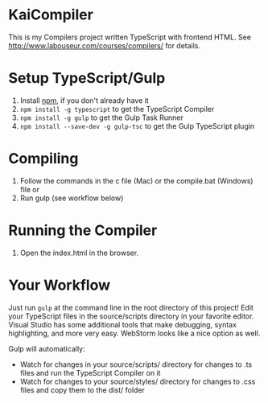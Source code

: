 KaiCompiler
=====================

This is my Compilers project written TypeScript with frontend HTML.
See http://www.labouseur.com/courses/compilers/ for details.

Setup TypeScript/Gulp
=====================

1. Install [npm](https://www.npmjs.org/), if you don't already have it
1. `npm install -g typescript` to get the TypeScript Compiler
1. `npm install -g gulp` to get the Gulp Task Runner
1. `npm install --save-dev -g gulp-tsc` to get the Gulp TypeScript plugin

Compiling
=====================

1. Follow the commands in the c file (Mac) or the compile.bat (Windows) file
or
1. Run gulp (see workflow below)

Running the Compiler
=====================

1. Open the index.html in the browser.

Your Workflow
=============

Just run `gulp` at the command line in the root directory of this project! Edit your TypeScript files in the source/scripts directory in your favorite editor. Visual Studio has some additional tools that make debugging, syntax highlighting, and more very easy. WebStorm looks like a nice option as well.

Gulp will automatically:

* Watch for changes in your source/scripts/ directory for changes to .ts files and run the TypeScript Compiler on it
* Watch for changes to your source/styles/ directory for changes to .css files and copy them to the dist/ folder
